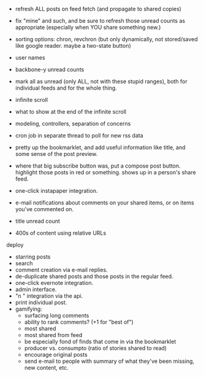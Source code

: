 - refresh ALL posts on feed fetch (and propagate to shared copies)
- fix "mine" and such, and be sure to refresh those unread counts as appropriate (especially when YOU share something new.)
- sorting options: chron, revchron (but only dynamically, not stored/saved like google reader. maybe a two-state button)
- user names
- backbone-y unread counts

- mark all as unread (only ALL, not with these stupid ranges), both for individual feeds and for the whole thing.
- infinite scroll
- what to show at the end of the infinite scroll

- modeling, controllers, separation of concerns
- cron job in separate thread to poll for new rss data
- pretty up the bookmarklet, and add useful information like title, and some sense of the post preview.

- where that big subscribe button was, put a compose post button. highlight those posts in red or something. shows up in a person's share feed.
- one-click instapaper integration.
- e-mail notifications about comments on your shared items, or on items you've commented on.
- title unread count

- 400s of content using relative URLs

deploy

- starring posts
- search
- comment creation via e-mail replies.
- de-duplicate shared posts and those posts in the regular feed.
- one-click evernote integration.
- admin interface.
- "n <note>" integration via the api.
- print individual post.
- gamifying:
	- surfacing long comments
	- ability to rank comments? (+1 for "best of")
	- most shared
	- most shared from feed
	- be especially fond of finds that come in via the bookmarklet
	- producer vs. consumpto (ratio of stories shared to read)
	- encourage original posts
	- send e-mail to people with summary of what they've been missing, new content, etc.